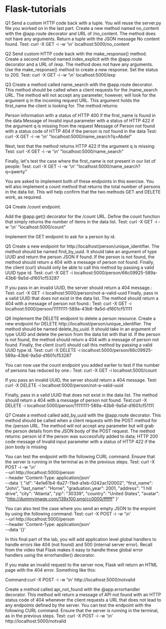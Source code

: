 # Flask-tutorials

Q1 Send a custom HTTP code back with a tuple.
You will reuse the server.py file you worked on in the last part. 
Create a new method named no_content with the @app.route decorator and URL of /no_content. 
The method does not have any arguments. Return a tuple with the JSON message No content found.
Test:  curl -X GET -i -w '\n' localhost:5000/no_content

Q2 Send custom HTTP code back with the make_response() method.
Create a second method named index_explicit with the @app.route decorator and a URL of /exp. 
The method does not have any arguments.
Use the make_response() method to create a new response.
Set the status to 200.
Test: curl -X GET -i -w '\n' localhost:5000/exp




Q3 Create a method called name_search with the @app.route decorator. 
This method should be called when a client requests for the /name_search URL.
The method will not accept any parameter, however, will look for the argument q in the incoming request URL.
This argument holds the first_name the client is looking for. The method returns:

Person information with a status of HTTP 400 if the first_name is found in the data
Message of Invalid input parameter with a status of HTTP 422 if the argument q is missing from the request
Message of Person not found with a status code of HTTP 404 if the person is not found in the data
Test: curl -X GET -i -w '\n' "localhost:5000/name_search?q=Abdel"

Next, test that the method returns HTTP 422 if the argument q is missing:
Test: curl -X GET -i -w '\n' "localhost:5000/name_search"

Finally, let's test the case where the first_name is not present in our list of people:
Test: curl -X GET -i -w '\n' "localhost:5000/name_search?q=qwerty"


You are asked to implement both of these endpoints in this exercise.
You will also implement a count method that returns the total number of persons in the data list.
This will help confirm that the two methods GET and DELETE work, as required.




Q4 Create /count endpoint.

Add the @app.get() decorator for the /count URL.
Define the count function that simply returns the number of items in the data list.
Test: curl -X GET -i -w '\n' "localhost:5000/count"




Implement the GET endpoint to ask for a person by id.

Q5 Create a new endpoint for http://localhost/person/unique_identifier.
The method should be named find_by_uuid. 
It should take an argument of type UUID and return the person JSON if found.
If the person is not found, the method should return a 404 with a message of person not found.
Finally, the client (curl) should only be able to call this method by passing a valid UUID type id.
Test: curl -X GET -i localhost:5000/person/66c09925-589a-43b6-9a5d-d1601cf53287

If you pass in an invalid UUID, the server should return a 404 message.: Test: curl -X GET -i localhost:5000/person/not-a-valid-uuid
Finally, pass in a valid UUID that does not exist in the data list. 
The method should return a 404 with a message of person not found.:
Test: curl -X GET -i localhost:5000/person/11111111-589a-43b6-9a5d-d1601cf51111





Q6 Implement the DELETE endpoint to delete a person resource.
Create a new endpoint for DELETE http://localhost/person/unique_identifier.
The method should be named delete_by_uuid. 
It should take in an argument of type UUID and delete the person from the data list with that id. 
If the person is not found, the method should return a 404 with a message of person not found. 
Finally, the client (curl) should call this method by passing a valid UUID type id.
Test: curl -X DELETE -i localhost:5000/person/66c09925-589a-43b6-9a5d-d1601cf53287

You can now use the count endpoint you added earlier to test if the number of persons has reduced by one.:
Test: curl -X GET -i localhost:5000/count

If you pass an invalid UUID, the server should return a 404 message.
Test: curl -X DELETE -i localhost:5000/person/not-a-valid-uuid

Finally, pass in a valid UUID that does not exist in the data list. 
The method should return a 404 with a message of person not found. 
Test:curl -X DELETE -i localhost:5000/person/11111111-589a-43b6-9a5d-d1601cf51111





Q7 Create a method called add_by_uuid with the @app.route decorator.
This method should be called when a client requests with the POST method for the /person URL.
The method will not accept any parameter but will grab the person details from the JSON body of the POST request.
The method returns:
person id if the person was successfully added to data; HTTP 200 code
message of Invalid input parameter with a status of HTTP 422 if the json body is missing

You can test the endpoint with the following CURL command. 
Ensure that the server is running in the terminal as in the previous steps.
Test:
curl -X POST -i -w '\n' \
  --url http://localhost:5000/person \
  --header 'Content-Type: application/json' \
  --data '{
        "id": "4e1e61b4-8a27-11ed-a1eb-0242ac120002",
        "first_name": "John",
        "last_name": "Horne",
        "graduation_year": 2001,
        "address": "1 hill drive",
        "city": "Atlanta",
        "zip": "30339",
        "country": "United States",
        "avatar": "http://dummyimage.com/139x100.png/cc0000/ffffff"
}'

You can also test the case where you send an empty JSON to the enpoint by using the following command:
Test: 
curl -X POST -i -w '\n' \
  --url http://localhost:5000/person \
  --header 'Content-Type: application/json' \
  --data '{}'


In this final part of the lab, you will add application level global handlers to handle errors like 404 (not found) and 500 (internal server error). 
Recall from the video that Flask makes it easy to handle these global error handlers using the errorhandler() decorator.

If you make an invalid request to the server now, Flask will return an HTML page with the 404 error. 
Something like this:

Command:curl -X POST -i -w '\n' http://localhost:5000/notvalid

Create a method called api_not_found with the @app.errorhandler decorator.
This method will return a message of API not found with an HTTP status code of 404 whenever the client requests a URL that does not lead to any endpoints defined by the server.
You can test the endpoint with the following CURL command. 
Ensure that the server is running in the terminal, as in the previous steps.
Test: curl -X POST -i -w '\n' http://localhost:5000/notvalid
  



